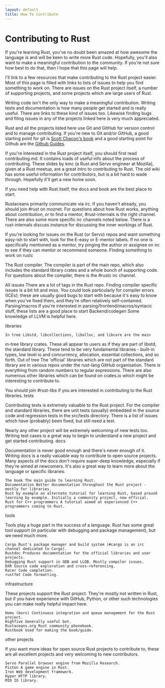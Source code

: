 ```yaml
---
layout: default
title: How To Contribute
---
```


Contributing to Rust
===

If you're learning Rust, you've no doubt been amazed at how awesome
the language is and will be keen to write more Rust code. Hopefully,
you'll also want to make a meaningful contribution to the community.
If you're not sure how best to do that, then I hope that this page
will help.

I'll link to a few resources that make contributing to the Rust
project easier. Most of this page is filled with links to lists of
issues to help you find something to work on. There are issues on the
Rust project itself, a number of supporting projects, and some
projects which are large users of Rust.

Writing code isn't the only way to make a meaningful contribution.
Writing tests and documentation is how many people get started and is
really useful. There are links to these kind of issues too. Likewise
finding bugs and filing issues in any of the projects linked here is
very much appreciated.

Rust and all the projects listed here use Git and GitHub for version
control and to manage contributing. If you're new to Git and/or
GitHub, a good starting point for git is [Scott Chacon's
book](https://git-scm.com/book/en/v2) and a good starting point for
Github are the [Github Guides](https://guides.github.com/).

If you're interested in the Rust project itself, you should first read
contributing.md. It contains loads of useful info about the process of
contributing. These slides by kmc (a Rust and Servo engineer at
Mozilla), given at a Rust meetup, are a great intro to contributing to
Rust. The old wiki has some useful information for contributors, but
is a bit hard to wade through. Hopefully it'll get a new home soon.

If you need help with Rust itself, the docs and book are the best
place to start.

Rustaceans primarily communicate via irc. If you haven't already, you
should join #rust on moznet. For questions about how Rust works,
anything about contribution, or to find a mentor, #rust-internals is
the right channel. There are also some more specific irc channels
noted below. There is a rust-internals discuss instance for discussing
the inner workings of Rust.

If you're looking for issues on the Rust (or Servo) repos and want
something easy-ish to start with, look for the E-easy or E-mentor
labels. If no one is specifically mentioned as a mentor, try pinging
the author or assignee on irc to see if they can mentor or recommend
someone.  Finding something to work on
rustc

The Rust compiler. The compiler is part of the main repo, which also
includes the standard library crates and a whole bunch of supporting
code. For questions about the compiler, there is the #rustc irc
channel.

All issues There are a lot of tags in the Rust repo. Finding compiler
specific issues is a bit hit and miss. You could look particularly for
compiler errors (ICEs); these are usually good bugs to start with
because it's easy to know when you've fixed them, and they're often
relatively self-contained.  Parsing/macros If you're interested in
parsing/frontend/macros/syntacic stuff, these lists are a good place
to start
    Backend/codegen Some knowledge of LLVM is helpful here.

libraries

    In tree Libstd, libcollections, liballoc, and libcore are the main
in-tree library crates. These all appear to users as if they are part
of libstd, the standard library. These tend to be very fundamental
libraries - built-in types, low level io and concurrency, allocation,
essential collections, and so forth.  Out of tree The 'official'
libraries which are not part of the standard library are in various
repos under the rust-lang GitHub organisation. There is everything
from random numbers to regular expressions. There are also numerous
other libraries which can be found on crates.io which might be
interesting to contribute to.

You should join #rust-libs if you are interested in contributing to
the Rust libraries.  tests

Contributing tests is extremely valuable to the Rust project. For the
compiler and standard libraries, there are unit tests (usually)
embedded in the source code and regression tests in the src/tests
directory. There is a list of issues which have (probably) been fixed,
but still need a test.

Nearly any other project will be extremely welcoming of new tests too.
Writing test cases is a great way to begin to understand a new project
and get started contributing.  docs

Documentation is never good enough and there's never enough of it.
Writing docs is a really valuable way to contribute to open source
projects. Many aspects of the docs don't require super-deep knowledge,
especially if they're aimed at newcomers. It's also a great way to
learn more about the language or specific libraries.

    The book The main guide to learning Rust.
    Documentation Better documentation throughout the Rust project - mostly for libraries.
    Rust by example an alternate tutorial for learning Rust, based around learning by example. Initially a community project, now official.
    Rust for C++ programmers A tutorial aimed at experienced C++ programmers coming to Rust.

tools

Tools play a huge part in the success of a language. Rust has some
great tool support (in particular with debugging and package
management), but we need much more.

    Cargo Rust's package manager and build system (#cargo is an irc channel dedicated to Cargo).
    Rustdoc Produces documentation for the official libraries and user projects.
    Debugging Rust support in GDB and LLDB. Mostly compiler issues.
    DXR Source code exploration and cross-referencing.
    Racer Code completion.
    rustfmt Code formatting.

infrastructure

These projects support the Rust project. They're mostly not written in
Rust, but if you have experience with GitHub, Python, or other such
technologies you can make really helpful impact here.

    Homu (bors) Continuous integration and queue management for the Rust project.
    Highfive Generally useful bot.
    Rustaceans.org Rust community phonebook.
    Rustbook Used for making the book/guide.

other projects

If you want more ideas for open source Rust projects to contribute to,
these are all excellent projects and very welcoming to new
contributors.

    Servo Parallel browser engine from Mozilla Research.
    Piston A game engine in Rust.
    Iron Web development framework.
    Hyper HTTP library.
    MIO IO library.
